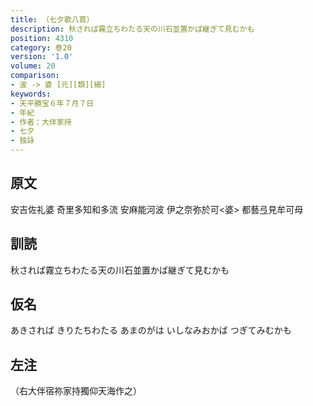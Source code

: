 ```yaml
---
title: （七夕歌八首）
description: 秋されば霧立ちわたる天の川石並置かば継ぎて見むかも
position: 4310
category: 巻20
version: '1.0'
volume: 20
comparison:
- 波 -> 婆 [元][類][細]
keywords:
- 天平勝宝６年７月７日
- 年紀
- 作者：大伴家持
- 七夕
- 独詠
---
```


## 原文

安吉佐礼婆 奇里多知和多流 安麻能河波 伊之奈弥於可<婆> 都藝弖見牟可母

## 訓読

秋されば霧立ちわたる天の川石並置かば継ぎて見むかも

## 仮名

あきされば きりたちわたる あまのがは いしなみおかば つぎてみむかも

## 左注

（右大伴宿祢家持獨仰天海作之）
